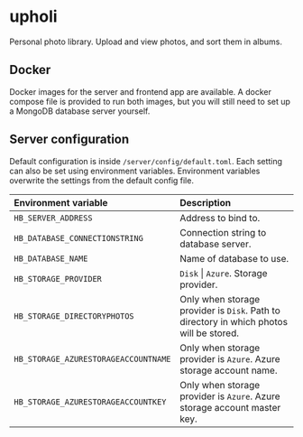 # upholi
Personal photo library. Upload and view photos, and sort them in albums.

## Docker
Docker images for the server and frontend app are available. A docker compose file is provided to run both images, but you will still need to set up a MongoDB database server yourself.

## Server configuration
Default configuration is inside ```/server/config/default.toml```. Each setting can also be set using environment variables. Environment variables overwrite the settings from the default config file.

| Environment variable 					| Description |
| :------------------------------------ | :---------- |
| `HB_SERVER_ADDRESS`					| Address to bind to. |
| `HB_DATABASE_CONNECTIONSTRING`		| Connection string to database server. |
| `HB_DATABASE_NAME`					| Name of database to use. |
| `HB_STORAGE_PROVIDER`					| ```Disk``` \| ```Azure```. Storage provider. |
| `HB_STORAGE_DIRECTORYPHOTOS`			| Only when storage provider is ```Disk```. Path to directory in which photos will be stored. |
| `HB_STORAGE_AZURESTORAGEACCOUNTNAME`	| Only when storage provider is ```Azure```. Azure storage account name. |
| `HB_STORAGE_AZURESTORAGEACCOUNTKEY`	| Only when storage provider is ```Azure```. Azure storage account master key. |
